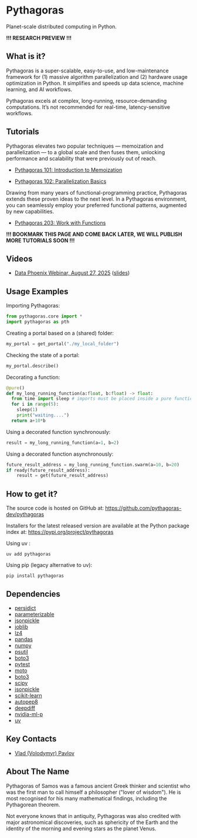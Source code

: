 # Pythagoras

Planet-scale distributed computing in Python.

**!!! RESEARCH PREVIEW !!!**

## What is it?

Pythagoras is a super-scalable, easy-to-use, and
low-maintenance framework for (1) massive algorithm parallelization and 
(2) hardware usage optimization in Python. It simplifies and speeds up 
data science, machine learning, and AI workflows.

Pythagoras excels at complex, long-running, resource-demanding computations. 
It’s not recommended for real-time, latency-sensitive workflows.

## Tutorials

Pythagoras elevates two popular techniques — memoization and parallelization — 
to a global scale and then fuses them, unlocking performance and scalability 
that were previously out of reach.

* [Pythagoras 101: Introduction to Memoization](https://colab.research.google.com/drive/1bvNXFP1BQJqhoS270Dz1lNT4jPCuj540)

* [Pythagoras 102: Parallelization Basics](https://colab.research.google.com/drive/1DZxgwoiTnyy1qE7T5JunU4GN4j0w6CVk)

Drawing from many years of functional-programming practice, 
Pythagoras extends these proven ideas to the next level. 
In a Pythagoras environment, you can seamlessly employ your 
preferred functional patterns, augmented by new capabilities.

* [Pythagoras 203: Work with Functions](https://colab.research.google.com/drive/1tlG-p-QnHI6p3K1mdGyHzPzwi6CGRg1a)

**!!! BOOKMARK THIS PAGE AND COME BACK LATER, WE WILL PUBLISH MORE TUTORIALS SOON !!!**

## Videos

* [Data Phoenix Webinar, August 27, 2025](https://youtu.be/eb6_atu1RQI) ([slides](https://docs.google.com/presentation/d/1fGBqnp0aqVHPJ-BYGYnUll1_TJI_WObAbEVX89Z3-yA))


## Usage Examples

Importing Pythagoras:
```python
from pythagoras.core import *
import pythagoras as pth
```

Creating a portal based on a (shared) folder:
```python
my_portal = get_portal("./my_local_folder")
```

Checking the state of a portal:
```python
my_portal.describe()
```

Decorating a function:
```python
@pure()
def my_long_running_function(a:float, b:float) -> float:
  from time import sleep # imports must be placed inside a pure function
  for i in range(5):
    sleep(1)
    print("waiting....")
  return a+10*b
```

Using a decorated function synchronously:
```python
result = my_long_running_function(a=1, b=2)
```

Using a decorated function asynchronously:
```python
future_result_address = my_long_running_function.swarm(a=10, b=20)
if ready(future_result_address):
    result = get(future_result_address)
```

## How to get it?

The source code is hosted on GitHub at: https://github.com/pythagoras-dev/pythagoras

Installers for the latest released version are available 
at the Python package index at: https://pypi.org/project/pythagoras

Using uv :
```
uv add pythagoras
```

Using pip (legacy alternative to uv):
```
pip install pythagoras
```

## Dependencies

* [persidict](https://pypi.org/project/persidict)
* [parameterizable](https://pypi.org/project/parameterizable/)
* [jsonpickle](https://jsonpickle.github.io)
* [joblib](https://joblib.readthedocs.io)
* [lz4](https://python-lz4.readthedocs.io)
* [pandas](https://pandas.pydata.org)
* [numpy](https://numpy.org)
* [psutil](https://psutil.readthedocs.io)
* [boto3](https://boto3.readthedocs.io)
* [pytest](https://pytest.org)
* [moto](http://getmoto.org)
* [boto3](https://boto3.readthedocs.io)
* [scipy](https://www.scipy.org)
* [jsonpickle](https://jsonpickle.github.io)
* [scikit-learn](https://scikit-learn.org)
* [autopep8](https://pypi.org/project/autopep8)
* [deepdiff](https://zepworks.com/deepdiff/current/)
* [nvidia-ml-p](https://pypi.org/project/nvidia-ml-py/)
* [uv](https://docs.astral.sh/uv/)

## Key Contacts

* [Vlad (Volodymyr) Pavlov](https://www.linkedin.com/in/vlpavlov/)

## About The Name

Pythagoras of Samos was a famous ancient Greek thinker and scientist 
who was the first man to call himself a philosopher ("lover of wisdom"). 
He is most recognised for his many mathematical findings, 
including the Pythagorean theorem. 

Not everyone knows that in antiquity, Pythagoras was also credited with 
major astronomical discoveries, such as sphericity of the Earth 
and the identity of the morning and evening stars as the planet Venus.